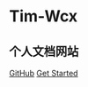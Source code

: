 # Tim-Wcx

## 个人文档网站
[GitHub](https://github.com/WCX1024979076/docsify/)
[Get Started](README.md) 

